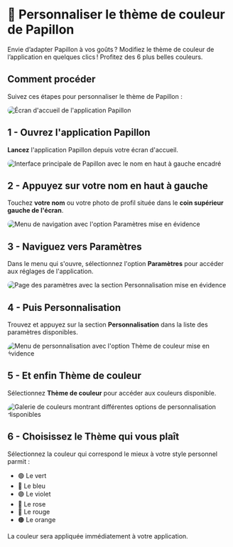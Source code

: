 # 🎨 Personnaliser le thème de couleur de Papillon

Envie d’adapter Papillon à vos goûts ? Modifiez le thème de couleur de l’application en quelques clics ! Profitez des 6 plus belles couleurs.

## Comment procéder

Suivez ces étapes pour personnaliser le thème de Papillon :

<img src="/articles/assets/313103/1.png" alt="Écran d'accueil de l'application Papillon" style="border-radius: 42px; max-width: 100%; height: auto;">

## 1 - **Ouvrez** l'application Papillon

**Lancez** l'application Papillon depuis votre écran d'accueil.

<img src="/articles/assets/313103/2.png" alt="Interface principale de Papillon avec le nom en haut à gauche encadré" style="border-radius: 42px; max-width: 100%; height: auto;">

## 2 - Appuyez sur **votre nom** en haut à gauche

Touchez **votre nom** ou votre photo de profil située dans le **coin supérieur gauche de l'écran**.

<img src="/articles/assets/313103/3.png" alt="Menu de navigation avec l'option Paramètres mise en évidence" style="border-radius: 42px; max-width: 100%; height: auto;">

## 3 - Naviguez vers **Paramètres**

Dans le menu qui s'ouvre, sélectionnez l'option **Paramètres** pour accéder aux réglages de l'application.

<img src="/articles/assets/313103/4.png" alt="Page des paramètres avec la section Personnalisation mise en évidence" style="border-radius: 42px; max-width: 100%; height: auto;">

## 4 - Puis **Personnalisation**

Trouvez et appuyez sur la section **Personnalisation** dans la liste des paramètres disponibles.

<img src="/articles/assets/313103/5.png" alt="Menu de personnalisation avec l'option Thème de couleur mise en évidence" style="border-radius: 42px; max-width: 100%; height: auto;">

## 5 - Et enfin **Thème de couleur**

Sélectionnez **Thème de couleur** pour accéder aux couleurs disponible.

<img src="/articles/assets/313103/6.png" alt="Galerie de couleurs montrant différentes options de personnalisation disponibles" style="border-radius: 42px; max-width: 100%; height: auto;">

## 6 - Choisissez le Thème qui vous plaît

Sélectionnez la couleur qui correspond le mieux à votre style personnel parmit :
- 🟢 Le vert 
- 🔵 Le bleu
- 🟣 Le violet
- 🌹 Le rose
- 🔴 Le rouge
- 🟠 Le orange 

La couleur sera appliquée immédiatement à votre application.